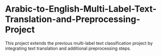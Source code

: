 # Arabic-to-English-Multi-Label-Text-Translation-and-Preprocessing-Project
This project extends the previous multi-label text classification project by integrating text translation and additional preprocessing steps.
